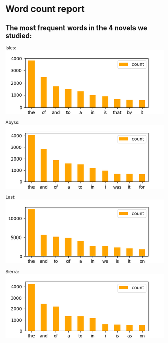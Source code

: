 Word count report
================

## The most frequent words in the 4 novels we studied:

Isles: ![alt tag](../results/figure/isles.png)

Abyss: ![alt tag](../results/figure/abyss.png)

Last: ![alt tag](../results/figure/last.png)

Sierra: ![alt tag](../results/figure/sierra.png)
